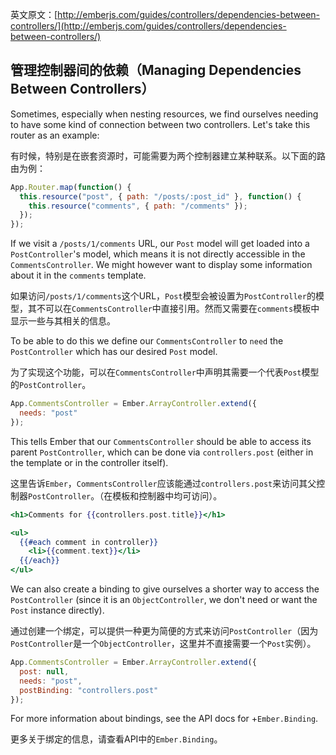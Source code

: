 英文原文：[http://emberjs.com/guides/controllers/dependencies-between-controllers/](http://emberjs.com/guides/controllers/dependencies-between-controllers/)

## 管理控制器间的依赖（Managing Dependencies Between Controllers）

Sometimes, especially when nesting resources, we find ourselves needing
to have some kind of connection between two controllers. Let's take this
router as an example:

有时候，特别是在嵌套资源时，可能需要为两个控制器建立某种联系。以下面的路由为例：

```javascript
App.Router.map(function() {
  this.resource("post", { path: "/posts/:post_id" }, function() {
    this.resource("comments", { path: "/comments" });
  });
});
```

If we visit a `/posts/1/comments` URL, our `Post` model will get
loaded into a `PostController`'s model, which means it is not directly
accessible in the `CommentsController`. We might however want to display
some information about it in the `comments` template.

如果访问`/posts/1/comments`这个URL，`Post`模型会被设置为`PostController`的模型，其不可以在`CommentsController`中直接引用。然而又需要在`comments`模板中显示一些与其相关的信息。

To be able to do this we define our `CommentsController` to `need` the
`PostController`
which has our desired `Post` model.

为了实现这个功能，可以在`CommentsController`中声明其需要一个代表`Post`模型的`PostController`。

```javascript
App.CommentsController = Ember.ArrayController.extend({
  needs: "post"
});
```

This tells Ember that our `CommentsController` should be able to access
its parent `PostController`, which can be done via `controllers.post`
(either in the template or in the controller itself).

这里告诉`Ember`，`CommentsController`应该能通过`controllers.post`来访问其父控制器`PostController`。（在模板和控制器中均可访问）。

```handlebars
<h1>Comments for {{controllers.post.title}}</h1>

<ul>
  {{#each comment in controller}}
    <li>{{comment.text}}</li>
  {{/each}}
</ul>
```

We can also create a binding to give ourselves a shorter way to access
the `PostController` (since it is an `ObjectController`, we don't need or
want the `Post` instance directly).

通过创建一个绑定，可以提供一种更为简便的方式来访问`PostController`（因为`PostController`是一个`ObjectController`，这里并不直接需要一个`Post`实例）。

```javascript
App.CommentsController = Ember.ArrayController.extend({
  post: null,
  needs: "post",
  postBinding: "controllers.post"
});
```

For more information about bindings, see the API docs for
+`Ember.Binding`.

更多关于绑定的信息，请查看API中的`Ember.Binding`。
